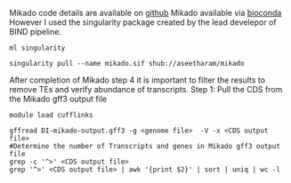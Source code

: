 Mikado code details are available on [github](https://github.com/EI-CoreBioinformatics/mikado)
Mikado available via [bioconda](https://anaconda.org/bioconda/mikado) However I used the singularity package created by the lead develepor of BIND pipeline. 

```
ml singularity

singularity pull --name mikado.sif shub://aseetharam/mikado
```



After completion of Mikado step 4 it is important to filter the results to remove TEs and verify abundance of transcripts. 
Step 1: Pull the CDS from the Mikado gff3 output file
```
module load cufflinks

gffread DI-mikado-output.gff3 -g <genome file>  -V -x <CDS output file>  
#Determine the number of Transcripts and genes in Mikado gff3 output file
grep -c '^>' <CDS output file>
grep '^>' <CDS output file> | awk '{print $2}' | sort | uniq | wc -l 
```

